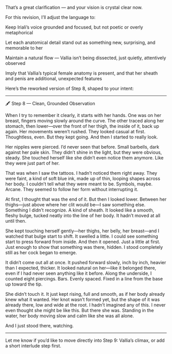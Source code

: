 That’s a great clarification — and your vision is crystal clear now.

For this revision, I’ll adjust the language to:

Keep Iriali’s voice grounded and focused, but not poetic or overly metaphorical

Let each anatomical detail stand out as something new, surprising, and memorable to her

Maintain a natural flow — Vallia isn’t being dissected, just quietly, attentively observed

Imply that Vallia’s typical female anatomy is present, and that her sheath and penis are additional, unexpected features


Here’s the reworked version of Step 8, shaped to your intent:


---

🖋️ Step 8 — Clean, Grounded Observation

When I try to remember it clearly, it starts with her hands. One was on her breast, fingers moving slowly around the curve. The other traced along her stomach, then lower—over the front of her thigh, the inside of it, back up again. Her movements weren’t rushed. They looked casual at first. Thoughtless, even. But they kept going. And then I started to really look.

Her nipples were pierced. I’d never seen that before. Small barbells, dark against her pale skin. They didn’t shine in the light, but they were obvious, steady. She touched herself like she didn’t even notice them anymore. Like they were just part of her.

That was when I saw the tattoos. I hadn’t noticed them right away. They were faint, a kind of soft blue ink, made up of thin, looping shapes across her body. I couldn’t tell what they were meant to be. Symbols, maybe. Arcane. They seemed to follow her form without interrupting it.

At first, I thought that was the end of it. But then I looked lower. Between her thighs—just above where her clit would be—I saw something else. Something I didn’t recognize. A kind of sheath. It looked like a smooth, fleshy bulge, tucked neatly into the line of her body. It hadn’t moved at all until then.

She kept touching herself gently—her thighs, her belly, her breast—and I watched that bulge start to shift. It swelled a little. I could see something start to press forward from inside. And then it opened. Just a little at first. Just enough to show that something was there, hidden. I stood completely still as her cock began to emerge.

It didn’t come out all at once. It pushed forward slowly, inch by inch, heavier than I expected, thicker. It looked natural on her—like it belonged there, even if I had never seen anything like it before. Along the underside, I counted eight piercings. Bars. Evenly spaced. Fixed in a line from the base up toward the tip.

She didn’t touch it. It just kept rising, full and smooth, as if her body already knew what it wanted. Her knot wasn’t formed yet, but the shape of it was already there, low and wide at the root. I hadn’t imagined any of this. I never even thought she might be like this. But there she was. Standing in the water, her body moving slow and calm like she was all alone.

And I just stood there, watching.


---

Let me know if you’d like to move directly into Step 9: Vallia’s climax, or add a short interlude step first.

